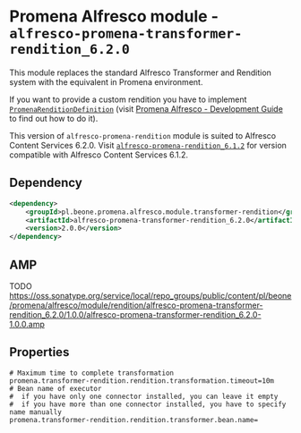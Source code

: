 # Promena Alfresco module - `alfresco-promena-transformer-rendition_6.2.0`
This module replaces the standard Alfresco Transformer and Rendition system with the equivalent in Promena environment.

If you want to provide a custom rendition you have to implement [`PromenaRenditionDefinition`](/home/skotar/Repozytoria/Promena1/promena-alfresco/rendition/alfresco-promena-lib-transformer-rendition/src/main/kotlin/pl/beone/promena/alfresco/lib/transformerrendition/contract/rendition/definition/PromenaRenditionDefinition.kt) (visit [Promena Alfresco - Development Guide](./../../DEVELOPMENT-GUIDE.md) to find out how to do it).

This version of `alfresco-promena-rendition` module is suited to Alfresco Content Services 6.2.0. Visit [`alfresco-promena-rendition_6.1.2`](./../alfresco-promena-rendition_6.1.2) for version compatible with Alfresco Content Services 6.1.2.

## Dependency
```xml
<dependency>
    <groupId>pl.beone.promena.alfresco.module.transformer-rendition</groupId>
    <artifactId>alfresco-promena-transformer-rendition_6.2.0</artifactId>
    <version>2.0.0</version>
</dependency>
```

## AMP
TODO
https://oss.sonatype.org/service/local/repo_groups/public/content/pl/beone/promena/alfresco/module/rendition/alfresco-promena-transformer-rendition_6.2.0/1.0.0/alfresco-promena-transformer-rendition_6.2.0-1.0.0.amp

## Properties
```properties
# Maximum time to complete transformation
promena.transformer-rendition.rendition.transformation.timeout=10m
# Bean name of executor
#  if you have only one connector installed, you can leave it empty
#  if you have more than one connector installed, you have to specify name manually
promena.transformer-rendition.rendition.transformer.bean.name=
```